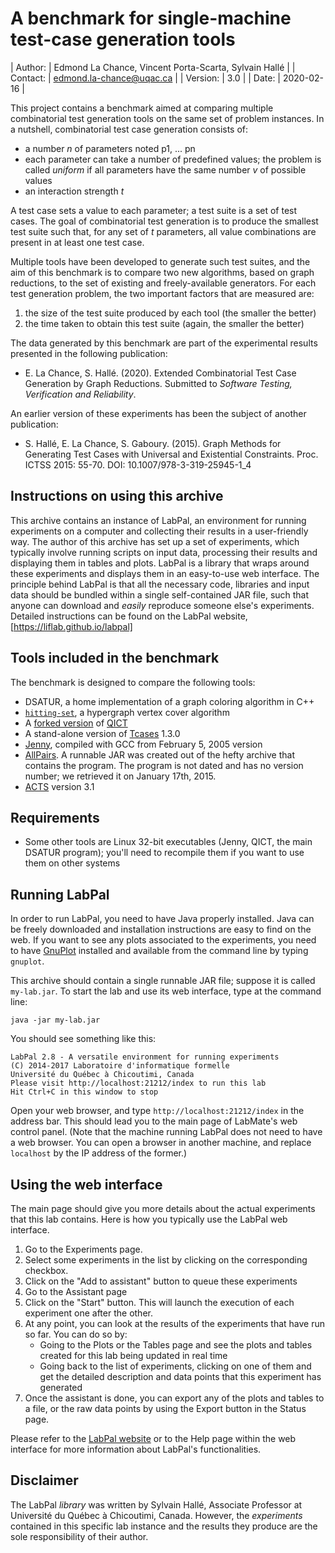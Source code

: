 A benchmark for single-machine test-case generation tools
=========================================================

| Author:      | Edmond La Chance, Vincent Porta-Scarta, Sylvain Hallé |
| Contact:     | edmond.la-chance@uqac.ca                              |
| Version:     | 3.0                                                   |
| Date:        | 2020-02-16                                            |

This project contains a benchmark aimed at comparing multiple combinatorial
test generation tools on the same set of problem instances. In a nutshell,
combinatorial test case generation consists of:

- a number *n* of parameters noted p1, ... pn
- each parameter can take a number of predefined values; the problem is called
  *uniform* if all parameters have the same number *v* of possible values
- an interaction strength *t*

A test case sets a value to each parameter; a test suite is a set of test cases.
The goal of combinatorial test generation is to produce the smallest test suite
such that, for any set of *t* parameters, all value combinations are present in
at least one test case.

Multiple tools have been developed to generate such test suites, and the aim of
this benchmark is to compare two new algorithms, based on graph reductions, to
the set of existing and freely-available generators. For each test generation
problem, the two important factors that are measured are:

1. the size of the test suite produced by each tool (the smaller the better)
2. the time taken to obtain this test suite (again, the smaller the better)

The data generated by this benchmark are part of the experimental results
presented in the following publication:

- E. La Chance, S. Hallé. (2020). Extended Combinatorial Test Case Generation
  by Graph Reductions. Submitted to *Software Testing, Verification and
  Reliability*.

An earlier version of these experiments has been the subject of another
publication:

- S. Hallé, E. La Chance, S. Gaboury. (2015). Graph Methods for Generating Test
  Cases with Universal and Existential Constraints. Proc. ICTSS 2015: 55-70.
  DOI: 10.1007/978-3-319-25945-1_4

Instructions on using this archive
----------------------------------

This archive contains an instance of LabPal, an environment for running
experiments on a computer and collecting their results in a user-friendly way.
The author of this archive has set up a set of experiments, which typically
involve running scripts on input data, processing their results and displaying
them in tables and plots. LabPal is a library that wraps around these
experiments and displays them in an easy-to-use web interface. The principle
behind LabPal is that all the necessary code, libraries and input data should be
bundled within a single self-contained JAR file, such that anyone can download
and *easily* reproduce someone else's experiments. Detailed instructions can be
found on the LabPal website, [https://liflab.github.io/labpal]

Tools included in the benchmark
-------------------------------

The benchmark is designed to compare the following tools:

- DSATUR, a home implementation of a graph coloring algorithm in C++
- [`hitting-set`](https://github.com/bdesham/hitting-set), a hypergraph vertex
  cover algorithm
- A [forked version](https://github.com/sylvainhalle/QICT) of
  [QICT](http://msdn.microsoft.com/en-us/magazine/ee819137.aspx)
- A stand-alone version of
  [Tcases](https://github.com/sylvainhalle/Tcases-Standalone) 1.3.0
- [Jenny](http://burtleburtle.net/bob/math/jenny.html), compiled with GCC
  from February 5, 2005 version
- [AllPairs](http://www.mcdowella.demon.co.uk/allPairs.html). A runnable
  JAR was created out of the hefty archive that contains the program. The
  program is not dated and has no version number; we retrieved it on
  January 17th, 2015.
- [ACTS](https://csrc.nist.gov/Projects/automated-combinatorial-testing-for-software/downloadable-tools)
  version 3.1

Requirements
------------

- Some other tools are Linux 32-bit executables (Jenny, QICT, the main
  DSATUR program); you'll need to recompile them if you want to use them on
  other systems

Running LabPal
--------------

In order to run LabPal, you need to have Java properly installed. Java can be
freely downloaded and installation instructions are easy to find on the web.
If you want to see any plots associated to the experiments, you need to have
[GnuPlot](http://gnuplot.info) installed and available from the command line
by typing `gnuplot`.

This archive should contain a single runnable JAR file; suppose it is called
`my-lab.jar`. To start the lab and use its web interface, type at the command
line:

    java -jar my-lab.jar

You should see something like this:

    LabPal 2.8 - A versatile environment for running experiments
    (C) 2014-2017 Laboratoire d'informatique formelle
    Université du Québec à Chicoutimi, Canada
    Please visit http://localhost:21212/index to run this lab
    Hit Ctrl+C in this window to stop

Open your web browser, and type `http://localhost:21212/index` in the address
bar. This should lead you to the main page of LabMate's web control panel.
(Note that the machine running LabPal does not need to have a web browser.
You can open a browser in another machine, and replace `localhost` by the IP
address of the former.)

Using the web interface
-----------------------

The main page should give you more details about the actual experiments that
this lab contains. Here is how you typically use the LabPal web interface.

1. Go to the Experiments page.
2. Select some experiments in the list by clicking on the corresponding
   checkbox.
3. Click on the "Add to assistant" button to queue these experiments
4. Go to the Assistant page
5. Click on the "Start" button. This will launch the execution of each
   experiment one after the other.
6. At any point, you can look at the results of the experiments that have run so
   far. You can do so by:
   - Going to the Plots or the Tables page and see the plots and tables created
     for this lab being updated in real time
   - Going back to the list of experiments, clicking on one of them and get the
     detailed description and data points that this experiment has generated
7. Once the assistant is done, you can export any of the plots and tables to a
   file, or the raw data points by using the Export button in the Status page.

Please refer to the [LabPal website](https://liflab.github.io/labpal)
or to the Help page within the web interface for more information about
LabPal's functionalities.

Disclaimer
----------

The LabPal *library* was written by Sylvain Hallé, Associate Professor at
Université du Québec à Chicoutimi, Canada. However, the *experiments* contained 
in this specific lab instance and the results they produce are the sole
responsibility of their author.

<!-- :maxLineLen=80: -->